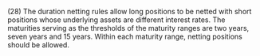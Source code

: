(28) The duration netting rules allow long positions to be netted with short positions whose underlying assets are different interest rates. The maturities serving as the thresholds of the maturity ranges are two years, seven years and 15 years. Within each maturity range, netting positions should be allowed.